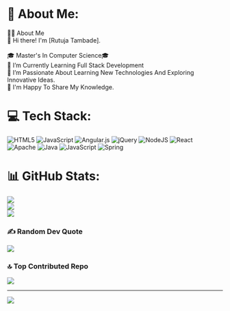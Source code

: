 # 💫 About Me:
👩‍💻 About Me<br>👋 Hi there! I'm [Rutuja Tambade].<br><br>🎓 Master's In Computer Science🎓 <br>🔭 I’m Currently Learning Full Stack Development<br>🌱 I’m Passionate About Learning New Technologies And Exploring Innovative Ideas.<br>💬 I'm Happy To Share My Knowledge.


# 💻 Tech Stack:
![HTML5](https://img.shields.io/badge/html5-%23E34F26.svg?style=for-the-badge&logo=html5&logoColor=white) ![JavaScript](https://img.shields.io/badge/javascript-%23323330.svg?style=for-the-badge&logo=javascript&logoColor=%23F7DF1E) ![Angular.js](https://img.shields.io/badge/angular.js-%23E23237.svg?style=for-the-badge&logo=angularjs&logoColor=white) ![jQuery](https://img.shields.io/badge/jquery-%230769AD.svg?style=for-the-badge&logo=jquery&logoColor=white) ![NodeJS](https://img.shields.io/badge/node.js-6DA55F?style=for-the-badge&logo=node.js&logoColor=white) ![React](https://img.shields.io/badge/react-%2320232a.svg?style=for-the-badge&logo=react&logoColor=%2361DAFB) ![Apache](https://img.shields.io/badge/apache-%23D42029.svg?style=for-the-badge&logo=apache&logoColor=white) ![Java](https://img.shields.io/badge/java-%23ED8B00.svg?style=for-the-badge&logo=openjdk&logoColor=white) ![JavaScript](https://img.shields.io/badge/javascript-%23323330.svg?style=for-the-badge&logo=javascript&logoColor=%23F7DF1E) ![Spring](https://img.shields.io/badge/spring-%236DB33F.svg?style=for-the-badge&logo=spring&logoColor=white)
# 📊 GitHub Stats:
![](https://github-readme-stats.vercel.app/api?username=rutujatambade278&theme=buefy&hide_border=false&include_all_commits=false&count_private=false)<br/>
![](https://github-readme-streak-stats.herokuapp.com/?user=rutujatambade278&theme=buefy&hide_border=false)<br/>
![](https://github-readme-stats.vercel.app/api/top-langs/?username=rutujatambade278&theme=buefy&hide_border=false&include_all_commits=false&count_private=false&layout=compact)

### ✍️ Random Dev Quote
![](https://quotes-github-readme.vercel.app/api?type=horizontal&theme=radical)

### 🔝 Top Contributed Repo
![](https://github-contributor-stats.vercel.app/api?username=rutujatambade278&limit=5&theme=dark&combine_all_yearly_contributions=true)

---
[![](https://visitcount.itsvg.in/api?id=rutujatambade278&icon=0&color=1)](https://visitcount.itsvg.in)

<!-- Proudly created with GPRM ( https://gprm.itsvg.in ) -->
